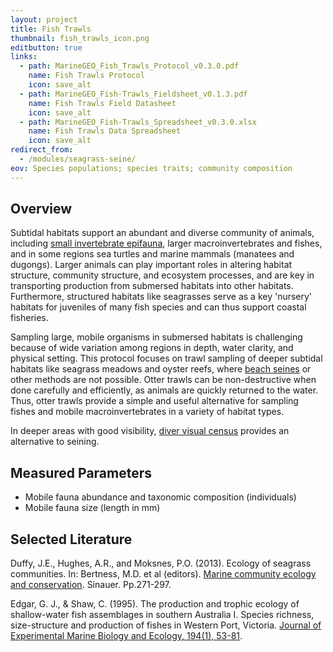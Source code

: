```yaml
---
layout: project
title: Fish Trawls
thumbnail: fish_trawls_icon.png
editbutton: true
links:
  - path: MarineGEO_Fish_Trawls_Protocol_v0.3.0.pdf
    name: Fish Trawls Protocol
    icon: save_alt
  - path: MarineGEO_Fish-Trawls_Fieldsheet_v0.1.3.pdf
    name: Fish Trawls Field Datasheet
    icon: save_alt
  - path: MarineGEO_Fish-Trawls_Spreadsheet_v0.3.0.xlsx
    name: Fish Trawls Data Spreadsheet
    icon: save_alt
redirect_from:
  - /modules/seagrass-seine/
eov: Species populations; species traits; community composition
---
```


## Overview
Subtidal habitats support an abundant and diverse community of animals, including [small invertebrate epifauna](https://marinegeo.github.io/modules/seagrass-meshbags), larger macroinvertebrates and fishes, and in some regions sea turtles and marine mammals (manatees and dugongs). Larger animals can play important roles in altering habitat structure, community structure, and ecosystem processes, and are key in transporting production from submersed habitats into other habitats. Furthermore, structured habitats like seagrasses serve as a key 'nursery' habitats for juveniles of many fish species and can thus support coastal fisheries.

Sampling large, mobile organisms in submersed habitats is challenging because of wide variation among regions in depth, water clarity, and physical setting. This protocol focuses on trawl sampling of deeper subtidal habitats like seagrass meadows and oyster reefs, where [beach seines](fish-seines) or other methods are not possible. Otter trawls can be non-destructive when done carefully and efficiently, as animals are quickly returned to the water. Thus, otter trawls provide a simple and useful alternative for sampling fishes and mobile macroinvertebrates in a variety of habitat types.

 In deeper areas with good visibility, [diver visual census](visual-census) provides an alternative to seining.

## Measured Parameters
  - Mobile fauna abundance and taxonomic composition (individuals)
  - Mobile fauna size (length in mm)

## Selected Literature

Duffy, J.E., Hughes, A.R., and Moksnes, P.O. (2013). Ecology of seagrass communities. In: Bertness, M.D. et al (editors). <a href="https://www.amazon.com/Marine-Community-Ecology-Conservation-Bertness/dp/1605352284">
Marine community ecology and conservation</a>. Sinauer. Pp.271-297.

Edgar, G. J., & Shaw, C. (1995). The production and trophic ecology of shallow-water fish assemblages in southern Australia I. Species richness, size-structure and production of fishes in Western Port, Victoria. [Journal of Experimental Marine Biology and Ecology, 194(1), 53-81](https://www.sciencedirect.com/science/article/pii/0022098195000836).
